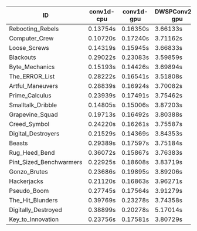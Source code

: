 |ID|conv1d-cpu|conv1d-gpu|DWSPConv2D-gpu|gemm-gpu|avg|
|-|-|-|-|-|-|
|Rebooting_Rebels|0.13754s|0.16350s|3.66133s|2.17984s|1.53556s|
|Computer_Crew|0.10720s|0.17240s|3.71162s|2.20799s|1.54980s|
|Loose_Screws|0.14319s|0.15945s|3.66833s|2.28380s|1.56369s|
|Blackouts|0.29022s|0.23083s|3.59859s|2.15047s|1.56752s|
|Byte_Mechanics|0.15193s|0.14426s|3.69894s|2.28281s|1.56949s|
|The_ERROR_List|0.28222s|0.16541s|3.51808s|2.38011s|1.58646s|
|Artful_Maneuvers|0.28839s|0.16924s|3.70082s|2.19353s|1.58800s|
|Prime_Calculus|0.23939s|0.17491s|3.75462s|2.24312s|1.60301s|
|Smalltalk_Dribble|0.14805s|0.15006s|3.87203s|2.25947s|1.60740s|
|Grapevine_Squad|0.19713s|0.16492s|3.80388s|2.32246s|1.62210s|
|Creed_Symbol|0.24220s|0.16261s|3.75587s|2.33137s|1.62301s|
|Digital_Destroyers|0.21529s|0.14369s|3.84353s|2.38712s|1.64741s|
|Beasts|0.29389s|0.17597s|3.75184s|2.39614s|1.65446s|
|Rug_Heed_Bend|0.36072s|0.15867s|3.76383s|2.37938s|1.66565s|
|Pint_Sized_Benchwarmers|0.22925s|0.18608s|3.83719s|2.41378s|1.66657s|
|Gonzo_Brutes|0.23686s|0.19895s|3.89206s|2.37218s|1.67501s|
|Hackerjacks|0.21120s|0.16863s|3.96271s|2.44669s|1.69731s|
|Pseudo_Boom|0.27745s|0.17564s|3.91279s|2.48465s|1.71263s|
|The_Hit_Blunders|0.39769s|0.23278s|3.74358s|2.51442s|1.72212s|
|Digitally_Destroyed|0.38899s|0.20278s|5.17014s|3.05474s|2.20416s|
|Key_to_Innovation|0.23756s|0.17581s|3.80729s|infs|infs|
